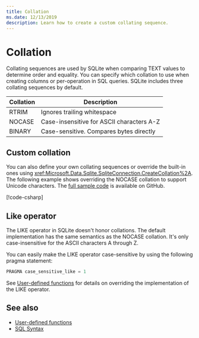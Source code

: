 ```yaml
---
title: Collation
ms.date: 12/13/2019
description: Learn how to create a custom collating sequence.
---
```

# Collation

Collating sequences are used by SQLite when comparing TEXT values to determine order and equality. You can specify which collation to use when creating columns or per-operation in SQL queries. SQLite includes three collating sequences by default.

| Collation | Description                               |
| --------- | ----------------------------------------- |
| RTRIM     | Ignores trailing whitespace               |
| NOCASE    | Case-insensitive for ASCII characters A-Z |
| BINARY    | Case-sensitive. Compares bytes directly   |

## Custom collation

You can also define your own collating sequences or override the built-in ones using <xref:Microsoft.Data.Sqlite.SqliteConnection.CreateCollation%2A>. The following example shows overriding the NOCASE collation to support Unicode characters. The [full sample code](https://github.com/dotnet/samples/blob/master/snippets/standard/data/sqlite/CollationSample/Program.cs) is available on GitHub.

[!code-csharp[](../../../../samples/snippets/standard/data/sqlite/CollationSample/Program.cs?name=snippet_Collation)]

## Like operator

The LIKE operator in SQLite doesn't honor collations. The default implementation has the same semantics as the NOCASE collation. It's only case-insensitive for the ASCII characters A through Z.

You can easily make the LIKE operator case-sensitive by using the following pragma statement:

```sql
PRAGMA case_sensitive_like = 1
```

See [User-defined functions](user-defined-functions.md) for details on overriding the implementation of the LIKE operator.

## See also

* [User-defined functions](user-defined-functions.md)
* [SQL Syntax](https://www.sqlite.org/lang.html)
